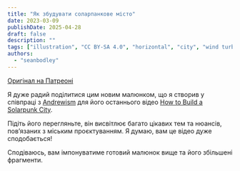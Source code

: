```yaml
---
title: "Як збудувати соларпанкове місто"
date: 2023-03-09
publishDate: 2025-04-28
draft: false
description: ""
tags: ["illustration", "CC BY-SA 4.0", "horizontal", "city", "wind turbine", "mountains"]
authors:
  - "seanbodley"
---
```


[Оригінал на Патреоні](https://www.patreon.com/posts/how-to-build-79790609)

Я дуже радий поділитися цим новим малюнком, що я створив у співпраці з [Andrewism](https://www.patreon.com/saintdrew/posts) для його останнього відео [How to Build a Solarpunk City](https://www.youtube.com/watch?v=4UmU1dSe3n0&ab_channel=Andrewism).  

Підіть його перегляньте, він висвітлює багато цікавих тем та нюансів, пов’язаних з міським проєктуванням. Я думаю, вам це відео дуже сподобається!

Сподіваюсь, вам імпонуватиме готовий малюнок вище та його збільшені фрагменти.
